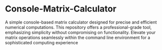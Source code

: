 # Console-Matrix-Calculator
A simple console-based matrix calculator designed for precise and efficient numerical computations. This repository offers a professional-grade tool, emphasizing simplicity without compromising on functionality. Elevate your matrix operations seamlessly within the command line environment for a sophisticated computing experience
